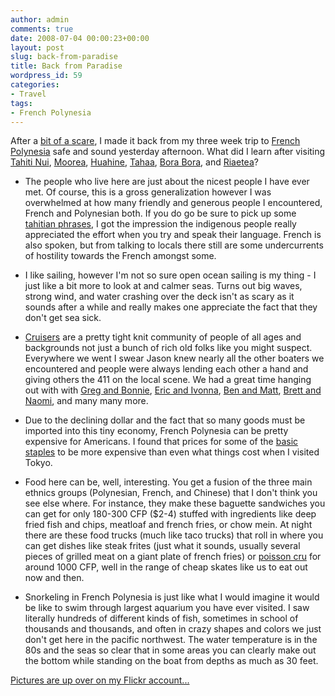 ```yaml
---
author: admin
comments: true
date: 2008-07-04 00:00:23+00:00
layout: post
slug: back-from-paradise
title: Back from Paradise
wordpress_id: 59
categories:
- Travel
tags:
- French Polynesia
---
```


After a [bit of a scare](http://www.latimes.com/news/printedition/california/la-me-lax3-2008jul03,0,3832316.story), I made it back from my three week trip to [French Polynesia](http://en.wikipedia.org/wiki/French_Polynesia) safe and sound yesterday afternoon. What did I learn after visiting [Tahiti Nui](http://en.wikipedia.org/wiki/Tahiti), [Moorea](http://en.wikipedia.org/wiki/Moorea), [Huahine](http://en.wikipedia.org/wiki/Huahine), [Tahaa](http://en.wikipedia.org/wiki/Tahaa), [Bora Bora](http://en.wikipedia.org/wiki/Bora_Bora), and [Riaetea](http://en.wikipedia.org/wiki/Raiatea)?



	
  * The people who live here are just about the nicest people I have ever met. Of course, this is a gross generalization however I was overwhelmed at how many friendly and generous people I encountered, French and Polynesian both. If you do go be sure to pick up some [tahitian phrases](http://www.tripadvisor.com/Travel-g294338-s604/French-Polynesia:Important.Phrases.html), I got the impression the indigenous people really appreciated the effort when you try and speak their language. French is also spoken, but from talking to locals there still are some undercurrents of hostility towards the French amongst some.

	
  * I like sailing, however I'm not so sure open ocean sailing is my thing - I just like a bit more to look at and calmer seas. Turns out big waves, strong wind, and water crashing over the deck isn't as scary as it sounds after a while and really makes one appreciate the fact that they don't get sea sick.

	
  * [Cruisers](http://en.wikipedia.org/wiki/Cruising_(maritime)) are a pretty tight knit community of people of all ages and backgrounds not just a bunch of rich old folks like you might suspect. Everywhere we went I swear Jason knew nearly all the other boaters we encountered and people were always lending each other a hand and giving others the 411 on the local scene. We had a great time hanging out with with [Greg and Bonnie](http://www.svwillow.net/), [Eric and Ivonna](http://jasonrose.com/albums/Tuamotus/Kauehi/slides/wus25136.html), [Ben and Matt](http://blog.bengold.org/), [Brett and Naomi](http://www.fearlessmdr.com/index.htm), and many many more.

	
  * Due to the declining dollar and the fact that so many goods must be imported into this tiny economy, French Polynesia can be pretty expensive for Americans. I found that prices for some of the [basic staples](http://www.hinano.com) to be more expensive than even what things cost when I visited Tokyo.

	
  * Food here can be, well, interesting. You get a fusion of the three main ethnics groups (Polynesian, French, and Chinese) that I don't think you see else where. For instance, they make these baguette sandwiches you can get for only 180-300 CFP ($2-4) stuffed with ingredients like deep fried fish and chips, meatloaf and french fries, or chow mein. At night there are these food trucks (much like taco trucks) that roll in where you can get dishes like steak frites (just what it sounds, usually several pieces of grilled meat on a giant plate of french fries) or [poisson cru](http://fooddownunder.com/cgi-bin/recipe.cgi?r=198914) for around 1000 CFP, well in the range of cheap skates like us to eat out now and then.

	
  * Snorkeling in French Polynesia is just like what I would imagine it would be like to swim through largest aquarium you have ever visited. I saw literally hundreds of different kinds of fish, sometimes in school of thousands and thousands, and often in crazy shapes and colors we just don't get here in the pacific northwest. The water temperature is in the 80s and the seas so clear that in some areas you can clearly make out the bottom while standing on the boat from depths as much as 30 feet.


[Pictures are up over on my Flickr account...](http://www.flickr.com/photos/alex_rose/sets/72157605957700062/)
